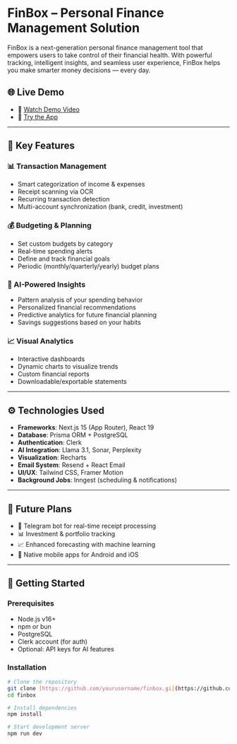 # FinBox – Personal Finance Management Solution

FinBox is a next-generation personal finance management tool that empowers users to take control of their financial health. With powerful tracking, intelligent insights, and seamless user experience, FinBox helps you make smarter money decisions — every day.

## 🌐 Live Demo

- 🎥 [Watch Demo Video](https://youtu.be/fDXZ4pnZyvw)  
- 🚀 [Try the App](https://fin-box-two.vercel.app/)

---

## 🧩 Key Features

### 📊 Transaction Management
- Smart categorization of income & expenses
- Receipt scanning via OCR
- Recurring transaction detection
- Multi-account synchronization (bank, credit, investment)

### 💰 Budgeting & Planning
- Set custom budgets by category
- Real-time spending alerts
- Define and track financial goals
- Periodic (monthly/quarterly/yearly) budget plans

### 🤖 AI-Powered Insights
- Pattern analysis of your spending behavior
- Personalized financial recommendations
- Predictive analytics for future financial planning
- Savings suggestions based on your habits

### 📈 Visual Analytics
- Interactive dashboards
- Dynamic charts to visualize trends
- Custom financial reports
- Downloadable/exportable statements

---

## ⚙️ Technologies Used

- **Frameworks**: Next.js 15 (App Router), React 19
- **Database**: Prisma ORM + PostgreSQL
- **Authentication**: Clerk
- **AI Integration**: Llama 3.1, Sonar, Perplexity
- **Visualization**: Recharts
- **Email System**: Resend + React Email
- **UI/UX**: Tailwind CSS, Framer Motion
- **Background Jobs**: Inngest (scheduling & notifications)

---

## 🔮 Future Plans

- 🤖 Telegram bot for real-time receipt processing
- 📊 Investment & portfolio tracking
- 📈 Enhanced forecasting with machine learning
- 📱 Native mobile apps for Android and iOS

---

## 🚀 Getting Started

### Prerequisites

- Node.js v16+
- npm or bun
- PostgreSQL
- Clerk account (for auth)
- Optional: API keys for AI features

### Installation

```bash
# Clone the repository
git clone [https://github.com/yourusername/finbox.gi](https://github.com/Hetpatel01021111/_FinBox_)
cd finbox

# Install dependencies
npm install

# Start development server
npm run dev
